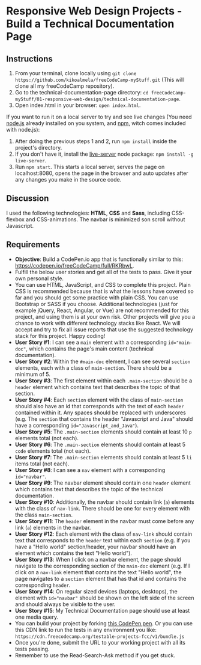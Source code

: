 # Responsive Web Design Projects - Build a Technical Documentation Page

## Instructions
1. From your terminal, clone locally using `git clone https://github.com/kikoalmela/freeCodeCamp-myStuff.git` (This will clone all my freeCodeCamp repository).
2. Go to the technical-documentation-page directory: `cd freeCodeCamp-myStuff/01-responsive-web-design/technical-documentation-page`.
3. Open index.html in your browser: `open index.html`.

If you want to run it on a local server to try and see live changes (You need [node.js](https://nodejs.org/en/) already installed on you system, and [npm](https://www.npmjs.com/), witch comes included with node.js):

1. After doing the previous steps 1 and 2, run `npm install` inside the project's directory.
2. If you don't have it, install the [live-server](https://github.com/tapio/live-server) node package: `npm install -g live-server`.
3. Run `npm start`. This starts a local server, serves the page on localhost:8080, opens the page in the browser and auto updates after any changes you make in the source code.


## Discussion
I used the following technologies: **HTML**, **CSS** and **Sass**, including CSS-flexbox and CSS-animations. The navbar is minimized son scroll without Javascript.

## Requirements
- **Objective**: Build a CodePen.io app that is functionally similar to this: https://codepen.io/freeCodeCamp/full/RKRbwL.
- Fulfill the below user stories and get all of the tests to pass. Give it your own personal style.
- You can use HTML, JavaScript, and CSS to complete this project. Plain CSS is recommended because that is what the lessons have covered so far and you should get some practice with plain CSS. You can use Bootstrap or SASS if you choose. Additional technologies (just for example jQuery, React, Angular, or Vue) are not recommended for this project, and using them is at your own risk. Other projects will give you a chance to work with different technology stacks like React. We will accept and try to fix all issue reports that use the suggested technology stack for this project. Happy coding!
- **User Story #1**: I can see a `main` element with a corresponding `id="main-doc"`, which contains the page's main content (technical documentation).
- **User Story #2**: Within the `#main-doc` element, I can see several `section` elements, each with a class of `main-section`. There should be a minimum of 5.
- **User Story #3**: The first element within each `.main-section` should be a `header` element which contains text that describes the topic of that section.
- **User Story #4**: Each `section` element with the class of `main-section` should also have an id that corresponds with the text of each `header` contained within it. Any spaces should be replaced with underscores (e.g. The `section` that contains the header "Javascript and Java" should have a corresponding `id="Javascript_and_Java"`).
- **User Story #5**: The `.main-section` elements should contain at least 10 `p` elements total (not each).
- **User Story #6**: The `.main-section` elements should contain at least 5 `code` elements total (not each).
- **User Story #7**: The `.main-section` elements should contain at least 5 `li` items total (not each).
- **User Story #8**: I can see a `nav` element with a corresponding `id="navbar"`.
- **User Story #9**: The navbar element should contain one `header` element which contains text that describes the topic of the technical documentation.
- **User Story #10**: Additionally, the navbar should contain link (`a`) elements with the class of `nav-link`. There should be one for every element with the class `main-section`.
- **User Story #11**: The `header` element in the navbar must come before any link (`a`) elements in the navbar.
- **User Story #12**: Each element with the class of `nav-link` should contain text that corresponds to the `header` text within each `section` (e.g. if you have a "Hello world" section/header, your navbar should have an element which contains the text "Hello world").
- **User Story #13**: When I click on a navbar element, the page should navigate to the corresponding section of the `main-doc` element (e.g. If I click on a `nav-link` element that contains the text "Hello world", the page navigates to a `section` element that has that id and contains the corresponding `header`.
- **User Story #14**: On regular sized devices (laptops, desktops), the element with `id="navbar"` should be shown on the left side of the screen and should always be visible to the user.
- **User Story #15**: My Technical Documentation page should use at least one media query.
- You can build your project by forking [this CodePen pen](http://codepen.io/freeCodeCamp/pen/MJjpwO). Or you can use this CDN link to run the tests in any environment you like: `https://cdn.freecodecamp.org/testable-projects-fcc/v1/bundle.js`
- Once you're done, submit the URL to your working project with all its tests passing.
- Remember to use the Read-Search-Ask method if you get stuck.